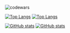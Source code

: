 ![codewars](https://www.codewars.com/users/kayce.gitignore/badges/small)

[![Top Langs](https://github-readme-stats.vercel.app/api/top-langs/?username=sshelll&layout=compact&hide=javascript,html,css&card_width=467&custom_title=My%20stack&theme=tokyonight#gh-dark-mode-only)](https://github.com/anuraghazra/github-readme-stats#gh-dark-mode-only)
[![Top Langs](https://github-readme-stats.vercel.app/api/top-langs/?username=sshelll&layout=compact&hide=javascript,html,css&card_width=467&custom_title=My%20stack&theme=buefy#gh-light-mode-only)](https://github.com/anuraghazra/github-readme-stats#gh-light-mode-only)

[![GitHub stats](https://github-readme-stats.vercel.app/api?username=sshelll&show_icons=true&rank_icon=github&theme=tokyonight#gh-dark-mode-only&line_height=20&custom_title=My%20stats)](https://github.com/anuraghazra/github-readme-stats#gh-dark-mode-only)
[![GitHub stats](https://github-readme-stats.vercel.app/api?username=sshelll&show_icons=true&rank_icon=github&theme=buefy#gh-light-mode-only&line_height=20&custom_title=My%20stats)](https://github.com/anuraghazra/github-readme-stats#gh-light-mode-only)
